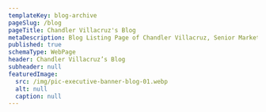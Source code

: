 ```yaml
---
templateKey: blog-archive
pageSlug: /blog
pageTitle: Chandler Villacruz's Blog
metaDescription: Blog Listing Page of Chandler Villacruz, Senior Marketing Manager
published: true
schemaType: WebPage
header: Chandler Villacruz’s Blog
subheader: null
featuredImage:
  src: /img/pic-executive-banner-blog-01.webp
  alt: null
  caption: null
---
```

